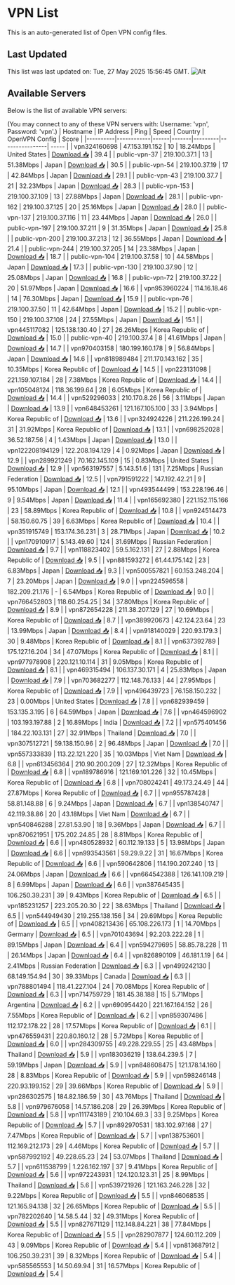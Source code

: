 # VPN List

This is an auto-generated list of Open VPN config files.

## Last Updated

This list was last updated on: Tue, 27 May 2025 15:56:45 GMT.
![Alt](https://repobeats.axiom.co/api/embed/186b98318ef1479477931607c1ad7d823f12451f.svg "Repobeats analytics image")

## Available Servers

Below is the list of available VPN servers:

(You may connect to any of these VPN servers with: Username: 'vpn', Password: 'vpn'.)
| Hostname | IP Address | Ping | Speed | Country | OpenVPN Config | Score |
|----------|------------|------|-------|---------|----------------| ----- |
| vpn324160698 | 47.153.191.152 | 10 | 18.24Mbps | United States | [Download 📥](./configs/server_0_US.ovpn) | 39.4 |
| public-vpn-37 | 219.100.37.1 | 13 | 51.38Mbps | Japan | [Download 📥](./configs/server_1_JP.ovpn) | 30.5 |
| public-vpn-54 | 219.100.37.19 | 17 | 42.84Mbps | Japan | [Download 📥](./configs/server_2_JP.ovpn) | 29.1 |
| public-vpn-43 | 219.100.37.7 | 21 | 32.23Mbps | Japan | [Download 📥](./configs/server_3_JP.ovpn) | 28.3 |
| public-vpn-153 | 219.100.37.109 | 13 | 27.88Mbps | Japan | [Download 📥](./configs/server_4_JP.ovpn) | 28.1 |
| public-vpn-162 | 219.100.37.125 | 20 | 25.16Mbps | Japan | [Download 📥](./configs/server_5_JP.ovpn) | 28.0 |
| public-vpn-137 | 219.100.37.116 | 11 | 23.44Mbps | Japan | [Download 📥](./configs/server_6_JP.ovpn) | 26.0 |
| public-vpn-197 | 219.100.37.211 | 9 | 31.35Mbps | Japan | [Download 📥](./configs/server_7_JP.ovpn) | 25.8 |
| public-vpn-200 | 219.100.37.213 | 12 | 36.55Mbps | Japan | [Download 📥](./configs/server_8_JP.ovpn) | 21.4 |
| public-vpn-244 | 219.100.37.205 | 14 | 23.38Mbps | Japan | [Download 📥](./configs/server_9_JP.ovpn) | 18.7 |
| public-vpn-104 | 219.100.37.58 | 10 | 44.58Mbps | Japan | [Download 📥](./configs/server_10_JP.ovpn) | 17.3 |
| public-vpn-130 | 219.100.37.90 | 12 | 25.08Mbps | Japan | [Download 📥](./configs/server_11_JP.ovpn) | 16.8 |
| public-vpn-72 | 219.100.37.22 | 20 | 51.97Mbps | Japan | [Download 📥](./configs/server_12_JP.ovpn) | 16.6 |
| vpn953960224 | 114.16.18.46 | 14 | 76.30Mbps | Japan | [Download 📥](./configs/server_13_JP.ovpn) | 15.9 |
| public-vpn-76 | 219.100.37.50 | 11 | 42.64Mbps | Japan | [Download 📥](./configs/server_14_JP.ovpn) | 15.2 |
| public-vpn-150 | 219.100.37.108 | 24 | 27.55Mbps | Japan | [Download 📥](./configs/server_15_JP.ovpn) | 15.1 |
| vpn445117082 | 125.138.130.40 | 27 | 26.26Mbps | Korea Republic of | [Download 📥](./configs/server_16_KR.ovpn) | 15.0 |
| public-vpn-40 | 219.100.37.4 | 8 | 41.61Mbps | Japan | [Download 📥](./configs/server_17_JP.ovpn) | 14.7 |
| vpn970403158 | 180.199.160.178 | 9 | 56.84Mbps | Japan | [Download 📥](./configs/server_18_JP.ovpn) | 14.6 |
| vpn818989484 | 211.170.143.162 | 35 | 10.35Mbps | Korea Republic of | [Download 📥](./configs/server_19_KR.ovpn) | 14.5 |
| vpn223131098 | 221.159.107.184 | 28 | 7.38Mbps | Korea Republic of | [Download 📥](./configs/server_20_KR.ovpn) | 14.4 |
| vpn105048124 | 118.36.199.64 | 28 | 6.05Mbps | Korea Republic of | [Download 📥](./configs/server_21_KR.ovpn) | 14.4 |
| vpn529296033 | 210.170.8.26 | 56 | 3.11Mbps | Japan | [Download 📥](./configs/server_22_JP.ovpn) | 13.9 |
| vpn648453261 | 121.167.105.100 | 33 | 3.94Mbps | Korea Republic of | [Download 📥](./configs/server_23_KR.ovpn) | 13.6 |
| vpn324924226 | 211.226.199.24 | 31 | 31.92Mbps | Korea Republic of | [Download 📥](./configs/server_24_KR.ovpn) | 13.1 |
| vpn698252028 | 36.52.187.56 | 4 | 1.43Mbps | Japan | [Download 📥](./configs/server_25_JP.ovpn) | 13.0 |
| vpn122208194129 | 122.208.194.129 | 4 | 0.92Mbps | Japan | [Download 📥](./configs/server_26_JP.ovpn) | 12.9 |
| vpn289921249 | 70.162.145.109 | 15 | 0.83Mbps | United States | [Download 📥](./configs/server_27_US.ovpn) | 12.9 |
| vpn563197557 | 5.143.51.6 | 131 | 7.25Mbps | Russian Federation | [Download 📥](./configs/server_28_RU.ovpn) | 12.5 |
| vpn791591222 | 147.192.42.21 | 9 | 95.10Mbps | Japan | [Download 📥](./configs/server_29_JP.ovpn) | 12.1 |
| vpn493544499 | 153.228.196.46 | 9 | 9.54Mbps | Japan | [Download 📥](./configs/server_30_JP.ovpn) | 11.4 |
| vpn165692380 | 221.152.115.166 | 23 | 58.89Mbps | Korea Republic of | [Download 📥](./configs/server_31_KR.ovpn) | 10.8 |
| vpn924514473 | 58.150.60.75 | 39 | 6.63Mbps | Korea Republic of | [Download 📥](./configs/server_32_KR.ovpn) | 10.4 |
| vpn351915749 | 153.174.36.231 | 3 | 28.71Mbps | Japan | [Download 📥](./configs/server_33_JP.ovpn) | 10.2 |
| vpn170910917 | 5.143.49.60 | 124 | 31.69Mbps | Russian Federation | [Download 📥](./configs/server_34_RU.ovpn) | 9.7 |
| vpn118823402 | 59.5.162.131 | 27 | 2.88Mbps | Korea Republic of | [Download 📥](./configs/server_35_KR.ovpn) | 9.5 |
| vpn881593272 | 61.44.175.142 | 23 | 6.83Mbps | Japan | [Download 📥](./configs/server_36_JP.ovpn) | 9.3 |
| vpn500557821 | 60.153.248.204 | 7 | 23.20Mbps | Japan | [Download 📥](./configs/server_37_JP.ovpn) | 9.0 |
| vpn224596558 | 182.209.21.176 | - | 6.54Mbps | Korea Republic of | [Download 📥](./configs/server_38_KR.ovpn) | 9.0 |
| vpn766452803 | 118.60.254.25 | 34 | 37.80Mbps | Korea Republic of | [Download 📥](./configs/server_39_KR.ovpn) | 8.9 |
| vpn872654228 | 211.38.207.129 | 27 | 10.69Mbps | Korea Republic of | [Download 📥](./configs/server_40_KR.ovpn) | 8.7 |
| vpn389920673 | 42.124.23.64 | 23 | 13.99Mbps | Japan | [Download 📥](./configs/server_41_JP.ovpn) | 8.4 |
| vpn918140029 | 220.93.179.3 | 30 | 9.48Mbps | Korea Republic of | [Download 📥](./configs/server_42_KR.ovpn) | 8.1 |
| vpn637392789 | 175.127.16.204 | 34 | 47.07Mbps | Korea Republic of | [Download 📥](./configs/server_43_KR.ovpn) | 8.1 |
| vpn977978908 | 220.121.10.114 | 31 | 9.05Mbps | Korea Republic of | [Download 📥](./configs/server_44_KR.ovpn) | 8.1 |
| vpn469315494 | 106.137.30.171 | 4 | 25.83Mbps | Japan | [Download 📥](./configs/server_45_JP.ovpn) | 7.9 |
| vpn703682277 | 112.148.76.133 | 44 | 27.95Mbps | Korea Republic of | [Download 📥](./configs/server_46_KR.ovpn) | 7.9 |
| vpn496439723 | 76.158.150.232 | 23 | 0.00Mbps | United States | [Download 📥](./configs/server_47_US.ovpn) | 7.8 |
| vpn682939459 | 153.135.3.195 | 6 | 64.59Mbps | Japan | [Download 📥](./configs/server_48_JP.ovpn) | 7.6 |
| vpn464596902 | 103.193.197.88 | 2 | 16.89Mbps | India | [Download 📥](./configs/server_49_IN.ovpn) | 7.2 |
| vpn575401456 | 184.22.103.131 | 27 | 32.91Mbps | Thailand | [Download 📥](./configs/server_50_TH.ovpn) | 7.0 |
| vpn307512721 | 59.138.150.96 | 2 | 96.48Mbps | Japan | [Download 📥](./configs/server_51_JP.ovpn) | 7.0 |
| vpn557333839 | 113.22.121.220 | 35 | 10.03Mbps | Viet Nam | [Download 📥](./configs/server_52_VN.ovpn) | 6.8 |
| vpn613456364 | 210.90.200.209 | 27 | 12.32Mbps | Korea Republic of | [Download 📥](./configs/server_53_KR.ovpn) | 6.8 |
| vpn189786916 | 121.169.101.226 | 32 | 10.45Mbps | Korea Republic of | [Download 📥](./configs/server_54_KR.ovpn) | 6.8 |
| vpn708024241 | 49.173.24.49 | 44 | 27.87Mbps | Korea Republic of | [Download 📥](./configs/server_55_KR.ovpn) | 6.7 |
| vpn955787428 | 58.81.148.88 | 6 | 9.24Mbps | Japan | [Download 📥](./configs/server_56_JP.ovpn) | 6.7 |
| vpn138540747 | 42.119.38.86 | 20 | 43.18Mbps | Viet Nam | [Download 📥](./configs/server_57_VN.ovpn) | 6.7 |
| vpn540846288 | 27.81.53.90 | 18 | 9.36Mbps | Japan | [Download 📥](./configs/server_58_JP.ovpn) | 6.7 |
| vpn870621951 | 175.202.24.85 | 28 | 8.81Mbps | Korea Republic of | [Download 📥](./configs/server_59_KR.ovpn) | 6.6 |
| vpn480528932 | 60.112.19.133 | 5 | 13.98Mbps | Japan | [Download 📥](./configs/server_60_JP.ovpn) | 6.6 |
| vpn993543561 | 59.29.9.22 | 31 | 16.67Mbps | Korea Republic of | [Download 📥](./configs/server_61_KR.ovpn) | 6.6 |
| vpn590642806 | 114.190.207.240 | 13 | 24.06Mbps | Japan | [Download 📥](./configs/server_62_JP.ovpn) | 6.6 |
| vpn664542388 | 126.141.109.219 | 8 | 6.99Mbps | Japan | [Download 📥](./configs/server_63_JP.ovpn) | 6.6 |
| vpn387645435 | 106.250.39.231 | 39 | 9.43Mbps | Korea Republic of | [Download 📥](./configs/server_64_KR.ovpn) | 6.5 |
| vpn185231257 | 223.205.20.30 | 22 | 38.63Mbps | Thailand | [Download 📥](./configs/server_65_TH.ovpn) | 6.5 |
| vpn544949430 | 219.255.138.156 | 34 | 29.69Mbps | Korea Republic of | [Download 📥](./configs/server_66_KR.ovpn) | 6.5 |
| vpn408213436 | 65.108.226.173 | 1 | 14.70Mbps | Germany | [Download 📥](./configs/server_67_DE.ovpn) | 6.5 |
| vpn701043694 | 92.203.222.28 | 1 | 89.15Mbps | Japan | [Download 📥](./configs/server_68_JP.ovpn) | 6.4 |
| vpn594279695 | 58.85.78.228 | 11 | 26.14Mbps | Japan | [Download 📥](./configs/server_69_JP.ovpn) | 6.4 |
| vpn826890109 | 46.181.1.19 | 64 | 2.41Mbps | Russian Federation | [Download 📥](./configs/server_70_RU.ovpn) | 6.3 |
| vpn499242130 | 68.149.154.94 | 30 | 39.33Mbps | Canada | [Download 📥](./configs/server_71_CA.ovpn) | 6.3 |
| vpn788801494 | 118.41.227.104 | 24 | 70.08Mbps | Korea Republic of | [Download 📥](./configs/server_72_KR.ovpn) | 6.3 |
| vpn714759729 | 181.45.38.188 | 15 | 5.71Mbps | Argentina | [Download 📥](./configs/server_73_AR.ovpn) | 6.2 |
| vpn690954420 | 221.167.164.152 | 26 | 7.55Mbps | Korea Republic of | [Download 📥](./configs/server_74_KR.ovpn) | 6.2 |
| vpn859307486 | 112.172.178.22 | 28 | 17.57Mbps | Korea Republic of | [Download 📥](./configs/server_75_KR.ovpn) | 6.1 |
| vpn476559431 | 220.80.160.12 | 28 | 5.72Mbps | Korea Republic of | [Download 📥](./configs/server_76_KR.ovpn) | 6.0 |
| vpn284309755 | 49.228.229.55 | 25 | 43.48Mbps | Thailand | [Download 📥](./configs/server_77_TH.ovpn) | 5.9 |
| vpn183036219 | 138.64.239.5 | 7 | 59.19Mbps | Japan | [Download 📥](./configs/server_78_JP.ovpn) | 5.9 |
| vpn848608475 | 121.178.14.160 | 28 | 8.83Mbps | Korea Republic of | [Download 📥](./configs/server_79_KR.ovpn) | 5.9 |
| vpn598246148 | 220.93.199.152 | 29 | 39.66Mbps | Korea Republic of | [Download 📥](./configs/server_80_KR.ovpn) | 5.9 |
| vpn286302575 | 184.82.186.59 | 30 | 43.76Mbps | Thailand | [Download 📥](./configs/server_81_TH.ovpn) | 5.8 |
| vpn979676058 | 14.57.186.208 | 29 | 26.39Mbps | Korea Republic of | [Download 📥](./configs/server_82_KR.ovpn) | 5.8 |
| vpn111743189 | 210.104.69.3 | 33 | 9.25Mbps | Korea Republic of | [Download 📥](./configs/server_83_KR.ovpn) | 5.7 |
| vpn892970531 | 183.102.97.168 | 27 | 7.47Mbps | Korea Republic of | [Download 📥](./configs/server_84_KR.ovpn) | 5.7 |
| vpn138753601 | 112.169.212.173 | 29 | 4.46Mbps | Korea Republic of | [Download 📥](./configs/server_85_KR.ovpn) | 5.7 |
| vpn587992192 | 49.228.65.23 | 24 | 53.07Mbps | Thailand | [Download 📥](./configs/server_86_TH.ovpn) | 5.7 |
| vpn611538799 | 1.226.162.197 | 37 | 9.41Mbps | Korea Republic of | [Download 📥](./configs/server_87_KR.ovpn) | 5.6 |
| vpn972243931 | 124.120.123.31 | 25 | 8.99Mbps | Thailand | [Download 📥](./configs/server_88_TH.ovpn) | 5.6 |
| vpn539721926 | 121.163.246.228 | 32 | 9.22Mbps | Korea Republic of | [Download 📥](./configs/server_89_KR.ovpn) | 5.5 |
| vpn846068535 | 121.165.94.138 | 32 | 26.65Mbps | Korea Republic of | [Download 📥](./configs/server_90_KR.ovpn) | 5.5 |
| vpn782202640 | 14.58.5.44 | 32 | 49.31Mbps | Korea Republic of | [Download 📥](./configs/server_91_KR.ovpn) | 5.5 |
| vpn827671129 | 112.148.84.221 | 38 | 77.84Mbps | Korea Republic of | [Download 📥](./configs/server_92_KR.ovpn) | 5.5 |
| vpn282907877 | 124.60.112.209 | 43 | 9.09Mbps | Korea Republic of | [Download 📥](./configs/server_93_KR.ovpn) | 5.4 |
| vpn813687912 | 106.250.39.231 | 39 | 8.32Mbps | Korea Republic of | [Download 📥](./configs/server_94_KR.ovpn) | 5.4 |
| vpn585565553 | 14.50.69.94 | 31 | 16.57Mbps | Korea Republic of | [Download 📥](./configs/server_95_KR.ovpn) | 5.4 |
